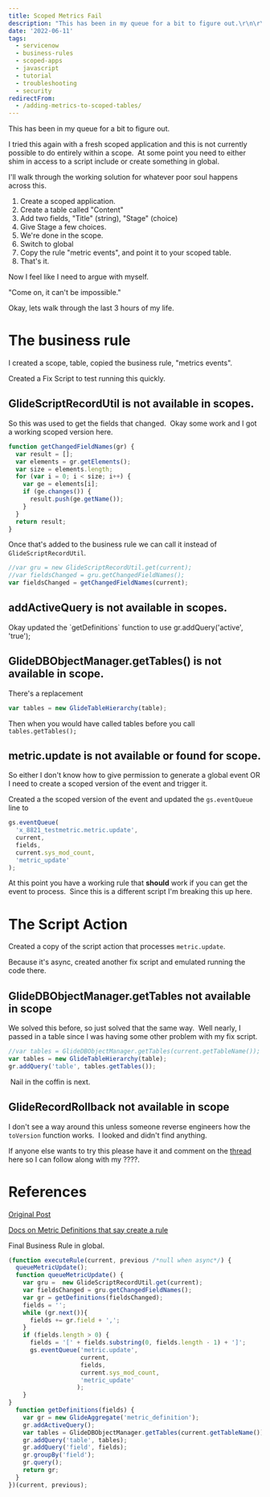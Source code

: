 ```yaml
---
title: Scoped Metrics Fail
description: "This has been in my queue for a bit to figure out.\r\n\r\nI tried this again with a fresh scoped application and this is not currently possible to do entirely wi..."
date: '2022-06-11'
tags:
  - servicenow
  - business-rules
  - scoped-apps
  - javascript
  - tutorial
  - troubleshooting
  - security
redirectFrom:
  - /adding-metrics-to-scoped-tables/
---
```


<!--StartFragment-->

This has been in my queue for a bit to figure out.

I tried this again with a fresh scoped application and this is not currently possible to do entirely within a scope.  At some point you need to either shim in access to a script include or create something in global.

I'll walk through the working solution for whatever poor soul happens across this.

1. Create a scoped application.
2. Create a table called "Content"
3. Add two fields, "Title" (string), "Stage" (choice)
4. Give Stage a few choices.
5. We're done in the scope.  
6. Switch to global
7. Copy the rule "metric events", and point it to your scoped table.
8. That's it.

Now I feel like I need to argue with myself.

"Come on, it can't be impossible."

Okay, lets walk through the last 3 hours of my life.

# The business rule

I created a scope, table, copied the business rule, "metrics events".

Created a Fix Script to test running this quickly.  

## GlideScriptRecordUtil is not available in scopes. 

So this was used to get the fields that changed.  Okay some work and I got a working scoped version here.

```javascript
function getChangedFieldNames(gr) {
  var result = [];
  var elements = gr.getElements();
  var size = elements.length;
  for (var i = 0; i < size; i++) {
    var ge = elements[i];
    if (ge.changes()) {
      result.push(ge.getName());
    }
  }
  return result;
}
```

Once that's added to the business rule we can call it instead of `GlideScriptRecordUtil`.

```javascript
//var gru = new GlideScriptRecordUtil.get(current);
//var fieldsChanged = gru.getChangedFieldNames();
var fieldsChanged = getChangedFieldNames(current);
```

## addActiveQuery is not available in scopes.

Okay updated the \`getDefinitions\` function to use gr.addQuery('active', 'true');

## GlideDBObjectManager.getTables() is not available in scope.

There's a replacement 

```javascript
var tables = new GlideTableHierarchy(table);
```

Then when you would have called tables before you call `tables.getTables();`

## metric.update is not available or found for scope.

So either I don't know how to give permission to generate a global event OR I need to create a scoped version of the event and trigger it.

Created a the scoped version of the event and updated the `gs.eventQueue` line to 

```javascript
gs.eventQueue(
  'x_8821_testmetric.metric.update', 
  current, 
  fields, 
  current.sys_mod_count, 
  'metric_update'
);
```

At this point you have a working rule that **should** work if you can get the event to process.  Since this is a different script I'm breaking this up here.

# The Script Action

Created a copy of the script action that processes `metric.update`.

Because it's async, created another fix script and emulated running the code there.

## GlideDBObjectManager.getTables not available in scope

We solved this before, so just solved that the same way.  Well nearly, I passed in a table since I was having some other problem with my fix script.

```javascript
//var tables = GlideDBObjectManager.getTables(current.getTableName());
var tables = new GlideTableHierarchy(table);
gr.addQuery('table', tables.getTables());
```

 Nail in the coffin is next.

## GlideRecordRollback not available in scope

I don't see a way around this unless someone reverse engineers how the `toVersion` function works.  I looked and didn't find anything.  

If anyone else wants to try this please have it and comment on the [thread](https://community.servicenow.com/community?id=community_question&sys_id=966e14621b824814d01143f6fe4bcbd7) here so I can follow along with my ????.

# References

[Original Post](https://community.servicenow.com/community?id=community_question&sys_id=966e14621b824814d01143f6fe4bcbd7)

[Docs on Metric Definitions that say create a rule](https://docs.servicenow.com/csh?version=latest&topicname=c_MetricDefinitionSupport)

Final Business Rule in global.

```javascript
(function executeRule(current, previous /*null when async*/) {
  queueMetricUpdate();
  function queueMetricUpdate() {    
	var gru =  new GlideScriptRecordUtil.get(current);
	var fieldsChanged = gru.getChangedFieldNames();
	var gr = getDefinitions(fieldsChanged);
	fields = '';
	while (gr.next()){
      fields += gr.field + ',';
    }
	if (fields.length > 0) {
      fields = '[' + fields.substring(0, fields.length - 1) + ']';
      gs.eventQueue('metric.update', 
                    current, 
                    fields, 
                    current.sys_mod_count, 
                    'metric_update'
                   );
	}
}
  function getDefinitions(fields) {
	var gr = new GlideAggregate('metric_definition');
	gr.addActiveQuery();
	var tables = GlideDBObjectManager.getTables(current.getTableName());
	gr.addQuery('table', tables);
	gr.addQuery('field', fields);
	gr.groupBy('field');
	gr.query();
	return gr;
  }
})(current, previous);
```